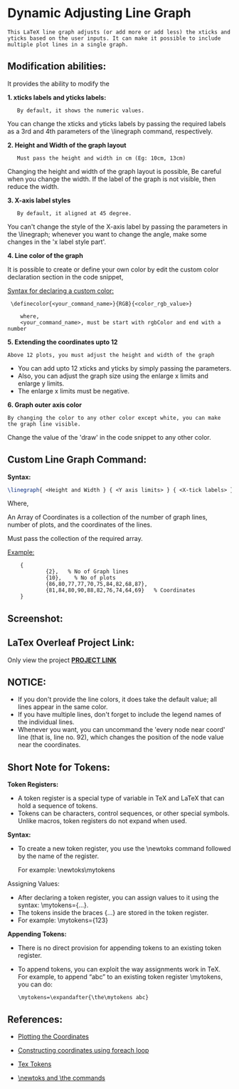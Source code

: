 # Dynamic Adjusting Line Graph

    This LaTeX line graph adjusts (or add more or add less) the xticks and yticks based on the user inputs. It can make it possible to include multiple plot lines in a single graph.


## Modification abilities:
It provides the ability to modify the


**1. xticks labels and yticks labels:**

       By default, it shows the numeric values.

You can change the xticks and yticks labels by passing the required labels as a 3rd and 4th parameters of the \linegraph command, respectively.


**2. Height and Width of the graph layout**

       Must pass the height and width in cm (Eg: 10cm, 13cm)

Changing the height and width of the graph layout is possible, Be careful when you change the width. If the label of the graph is not visible, then reduce the width.


**3. X-axis label styles**

       By default, it aligned at 45 degree.

You can't change the style of the X-axis label by passing the parameters in the \linegraph; whenever you want to change the angle, make some changes in the 'x label style part'.


**4. Line color of the graph**

It is possible to create or define your own color by edit the custom color declaration section in the code snippet,

<u>Syntax for declaring a custom color:</u>

     \definecolor{<your_command_name>}{RGB}{<color_rgb_value>}

        where,
        <your_command_name>, must be start with rgbColor and end with a number


**5. Extending the coordinates upto 12**

    Above 12 plots, you must adjust the height and width of the graph

- You can add upto 12 xticks and yticks by simply passing the parameters.
- Also, you can adjust the graph size using the enlarge x limits and enlarge y limits.
- The enlarge x limits must be negative.


**6. Graph outer axis color**

    By changing the color to any other color except white, you can make the graph line visible.

Change the value of the 'draw' in the code snippet to any other color.



## Custom Line Graph Command:

**Syntax:**

```tex
\linegraph{ <Height and Width } { <Y axis limits> } { <X-tick labels> } { <Y-tick labels> } { <X-Axis label> } { <Y-Axis Label> }{ <Graph Legends> } { <Array of Coordinates> } { <Graph Title> }
```

Where,

An Array of Coordinates is a collection of the number of graph lines, number of plots, and the coordinates of the lines.

Must pass the collection of the required array.

<u>Example:</u>

        {
                {2},   % No of Graph lines
                {10},    % No of plots
                {86,80,77,77,70,75,84,82,68,87},
                {81,84,80,90,88,82,76,74,64,69}   % Coordinates
        } 


## Screenshot:





## LaTex Overleaf Project Link:

Only view the project **[PROJECT LINK](https://www.overleaf.com/read/dvqvjbtrqrqp#32b240)**




## NOTICE:
 
- If you don't provide the line colors, it does take the default value; all lines appear in the same color.
- If you have multiple lines, don't forget to include the legend names of the individual lines.
- Whenever you want, you can uncommand the 'every node near coord' line (that is, line no. 92), which changes the position of the node value near the coordinates.

## Short Note for Tokens:

**Token Registers:**

- A token register is a special type of variable in TeX and LaTeX that can hold a sequence of tokens.
- Tokens can be characters, control sequences, or other special symbols.
Unlike macros, token registers do not expand when used.

**Syntax:**

- To create a new token register, you use the \newtoks command followed by the name of the register.

    For example: \newtoks\mytokens

Assigning Values:
- After declaring a token register, you can assign values to it using the syntax: \mytokens={...}.
- The tokens inside the braces {...} are stored in the token register.
- For example: \mytokens={123}

**Appending Tokens:**

- There is no direct provision for appending tokens to an existing token register.
- To append tokens, you can exploit the way assignments work in TeX.
For example, to append “abc” to an existing token register \mytokens, you can do:

      \mytokens=\expandafter{\the\mytokens abc}


## References:

- [Plotting the Coordinates](https://tex.stackexchange.com/questions/393934/how-to-use-a-command-inside-addplot-options)

- [Constructing coordinates using foreach loop](https://tex.stackexchange.com/questions/684978/defining-coordinates-in-foreach)

- [Tex Tokens](https://www.overleaf.com/learn/latex/Articles/What_is_a_TeX_token_list)

- [\newtoks and \the commands](https://tex.stackexchange.com/questions/639301/using-foreach-loop-for-generating-sets-of-coordinates-for-const-plot-mark-mid)